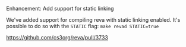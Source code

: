 Enhancement: Add support for static linking

We've added support for compiling reva with static linking enabled.
It's possible to do so with the `STATIC` flag: `make revad STATIC=true`

https://github.com/cs3org/reva/pull/3733